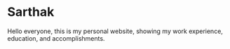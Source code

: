 # Sarthak


Hello everyone, this is my personal website, showing my work experience, education, and accomplishments.
